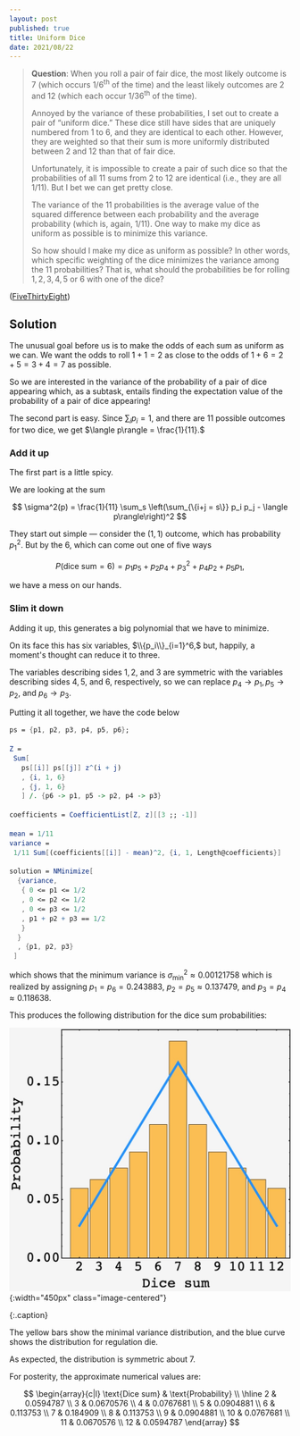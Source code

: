 ```yaml
---
layout: post
published: true
title: Uniform Dice
date: 2021/08/22
---
```


>**Question**: When you roll a pair of fair dice, the most likely outcome is $7$ (which occurs $1/6^\text{th}$ of the time) and the least likely outcomes are 2 and 12 (which each occur $1/36^\text{th}$ of the time).
>
>Annoyed by the variance of these probabilities, I set out to create a pair of “uniform dice.” These dice still have sides that are uniquely numbered from $1$ to $6,$ and they are identical to each other. However, they are weighted so that their sum is more uniformly distributed between $2$ and $12$ than that of fair dice.
>
>Unfortunately, it is impossible to create a pair of such dice so that the probabilities of all $11$ sums from $2$ to $12$ are identical (i.e., they are all $1/11$). But I bet we can get pretty close.
>
>The variance of the $11$ probabilities is the average value of the squared difference between each probability and the average probability (which is, again, $1/11$). One way to make my dice as uniform as possible is to minimize this variance.
>
>So how should I make my dice as uniform as possible? In other words, which specific weighting of the dice minimizes the variance among the $11$ probabilities? That is, what should the probabilities be for rolling $1, 2, 3, 4, 5$ or $6$ with one of the dice?

<!--more-->

([FiveThirtyEight](https://fivethirtyeight.com/features/can-you-catch-the-cricket/))

## Solution

The unusual goal before us is to make the odds of each sum as uniform as we can. We want the odds to roll $1+1=2$ as close to the odds of $1+6=2+5=3+4=7$ as possible. 

So we are interested in the variance of the probability of a pair of dice appearing which, as a subtask, entails finding the expectation value of the probability of a pair of dice appearing!

The second part is easy. Since $\sum_i p_i = 1,$ and there are $11$ possible outcomes for two dice, we get $\langle p\rangle = \frac{1}{11}.$ 

### Add it up

The first part is a little spicy. 

We are looking at the sum 

$$
\sigma^2(p) = \frac{1}{11} \sum_s \left(\sum_{\{i+j = s\}} p_i p_j - \langle p\rangle\right)^2
$$

They start out simple — consider the $\left(1,1\right)$ outcome, which has probability $p_1^2.$ But by the $6$, which can come out one of five ways 

$$P(\text{dice sum} = 6) = p_1p_5 + p_2p_4 + p_3^2 + p_4p_2 + p_5p_1, $$ 

we have a mess on our hands.

### Slim it down

Adding it up, this generates a big polynomial that we have to minimize. 

On its face this has six variables, $\\{p_i\\}_{i=1}^6,$ but, happily, a moment's thought can reduce it to three. 

The variables describing sides $1, 2,$ and $3$ are symmetric with the variables describing sides $4, 5,$ and $6,$ respectively, so we can replace $p_4\rightarrow p_1, p_5\rightarrow p_2,$ and $p_6\rightarrow p_3.$ 

Putting it all together, we have the code below

```mathematica
ps = {p1, p2, p3, p4, p5, p6};

Z =
 Sum[
   ps[[i]] ps[[j]] z^(i + j)
   , {i, 1, 6}
   , {j, 1, 6}
   ] /. {p6 -> p1, p5 -> p2, p4 -> p3}

coefficients = CoefficientList[Z, z][[3 ;; -1]]

mean = 1/11
variance =
 1/11 Sum[(coefficients[[i]] - mean)^2, {i, 1, Length@coefficients}]

solution = NMinimize[
  {variance,
   { 0 <= p1 <= 1/2
   , 0 <= p2 <= 1/2
   , 0 <= p3 <= 1/2
   , p1 + p2 + p3 == 1/2
   }
  }
  , {p1, p2, p3}
 ]
```

which shows that the minimum variance is $\sigma^2_\text{min}\approx 0.00121758$ which is realized by assigning $p_1=p_6=0.243883,$ $p_2=p_5\approx 0.137479,$ and $p_3=p_4\approx 0.118638.$

This produces the following distribution for the dice sum probabilities:

![](/img/2021-08-22-uniform-dice-distribution-overlay.JPG){:width="450px" class="image-centered"}

{:.caption}

The yellow bars show the minimal variance distribution, and the blue curve shows the distribution for regulation die.

As expected, the distribution is symmetric about $7.$

For posterity, the approximate numerical values are:

$$
\begin{array}{c|l}
\text{Dice sum} & \text{Probability} \\ \hline
2	& 0.0594787 \\
3	& 0.0670576 \\
4	& 0.0767681 \\
5	& 0.0904881 \\
6	& 0.113753 \\
7	& 0.184909 \\
8	& 0.113753 \\
9	& 0.0904881 \\
10	& 0.0767681 \\
11	& 0.0670576 \\
12	& 0.0594787
\end{array}
$$

<br>

